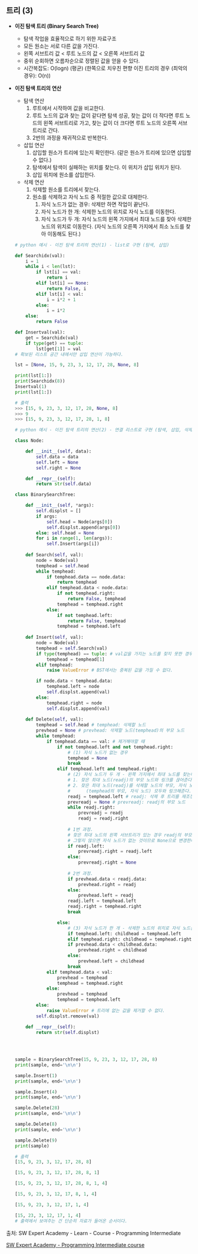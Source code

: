 ## 트리 (3)

- <strong>이진 탐색 트리 (Binary Search Tree)</strong>
    - 탐색 작업을 효율적으로 하기 위한 자료구조
    - 모든 원소는 서로 다른 값을 가진다.
    - 왼쪽 서브트리 값 < 루트 노드의 값 < 오른쪽 서브트리 값
    - 중위 순회하면 오름차순으로 정렬된 값을 얻을 수 있다.
    - 시간복잡도: O(logn)  (평균)
      (한쪽으로 치우친 편향 이진 트리의 경우 (최악의 경우): O(n))





- <strong>이진 탐색 트리의 연산</strong>
  - 탐색 연산
    1. 루트에서 시작하여 값을 비교한다.
    2. 루트 노드의 값과 찾는 값이 같다면 탐색 성공,
       찾는 값이 더 작다면 루트 노드의 왼쪽 서브트리로 가고,
       찾는 값이 더 크다면 루트 노드의 오른쪽 서브트리로 간다.
    3. 2번의 과정을 재귀적으로 반복한다.
  - 삽입 연산
    1. 삽입할 원소가 트리에 있는지 확인한다.
       (같은 원소가 트리에 있으면 삽입할 수 없다.)
    2. 탐색에서 탐색이 실패하는 위치를 찾는다. 이 위치가 삽입 위치가 된다.
    3. 삽입 위치에 원소를 삽입한다.
  - 삭제 연산
    1. 삭제할 원소를 트리에서 찾는다.
    2. 원소를 삭제하고 자식 노드 중 적절한 값으로 대체한다.
       1. 자식 노드가 없는 경우: 삭제만 하면 작업이 끝난다.
       2. 자식 노드가 한 개: 삭제한 노드의 위치로 자식 노드를 이동한다.
       3. 자식 노드가 두 개: 자식 노드의 왼쪽 가지에서 최대 노드를 찾아 삭제한 노드의 위치로 이동한다.
          (자식 노드의 오른쪽 가지에서 최소 노드를 찾아 이동해도 된다.)
  
  ```python
  # python 예시 - 이진 탐색 트리의 연산(1) - list로 구현 (탐색, 삽입)
  
  def Searchidx(val):
      i = 1
      while i < len(lst):
          if lst[i] == val:
              return i
          elif lst[i] == None:
              return False, i
          elif lst[i] < val:
              i = i*2 + 1
          else:
              i = i*2
      else:
          return False
  
  def Insertval(val):
      get = Searchidx(val)
      if type(get) == tuple:
          lst[get[1]] = val
  # 확보된 리스트 공간 내에서만 삽입 연산이 가능하다.
  
  lst = [None, 15, 9, 23, 3, 12, 17, 28, None, 8]
  
  print(lst[1:])
  print(Searchidx(8))
  Insertval(1)
  print(lst[1:])
  
  # 출력
  >>> [15, 9, 23, 3, 12, 17, 28, None, 8]
  >>> 9
  >>> [15, 9, 23, 3, 12, 17, 28, 1, 8]
  ```
  
  
  
  ```python
  # python 예시 - 이진 탐색 트리의 연산(2) - 연결 리스트로 구현 (탐색, 삽입, 삭제)
  
  class Node:
  
      def __init__(self, data):
          self.data = data
          self.left = None
          self.right = None
  
      def __repr__(self):
          return str(self.data)
  
  class BinarySearchTree:
  
      def __init__(self, *args):
          self.displst = []
          if args: 
              self.head = Node(args[0])
              self.displst.append(args[0])
          else: self.head = None
          for i in range(1, len(args)):
              self.Insert(args[i])
          
      def Search(self, val):
          node = Node(val)
          temphead = self.head
          while temphead:
              if temphead.data == node.data:
                  return temphead
              elif temphead.data < node.data:
                  if not temphead.right:
                      return False, temphead
                  temphead = temphead.right
              else:
                  if not temphead.left:
                      return False, temphead
                  temphead = temphead.left
      
      def Insert(self, val):
          node = Node(val)
          temphead = self.Search(val)
          if type(temphead) == tuple: # val값을 가지는 노드를 찾지 못한 경우
              temphead = temphead[1]
          elif temphead:
              raise ValueError # BST에서는 중복된 값을 가질 수 없다.
  
          if node.data < temphead.data:
              temphead.left = node
              self.displst.append(val)
          else:
              temphead.right = node
              self.displst.append(val)
      
      def Delete(self, val):
          temphead = self.head # temphead: 삭제할 노드
          prevhead = None # prevhead: 삭제할 노드(temphead)의 부모 노드
          while temphead:
              if temphead.data == val: # 제거해야할 때
                  if not temphead.left and not temphead.right: 
                      # (1) 자식 노드가 없는 경우
                      temphead = None
                      break
                  elif temphead.left and temphead.right:
                      # (2) 자식 노드가 두 개 - 왼쪽 가지에서 최대 노드를 찾는다
                      # 1. 찾은 최대 노드(readj)의 부모 노드와 링크를 끊어준다
                      # 2. 찾은 최대 노드(readj)를 삭제할 노드의 부모, 자식 노드
                      #  	 (temphead의 부모, 자식 노드) 모두와 링크해준다.
                      readj = temphead.left # readj: 삭제 후 트리를 재조정할 최대 노드
                      prevreadj = None # prevreadj: readj의 부모 노드
                      while readj.right:
                          prevreadj = readj
                          readj = readj.right
                      
                      # 1번 과정.
                      # 찾은 최대 노드의 왼쪽 서브트리가 있는 경우 readj의 부모 노드와 연결하고,
                      # 그렇지 않으면 자식 노드가 없는 것이므로 None으로 변경한다.
                      if readj.left: 
                          prevreadj.right = readj.left
                      else:
                          prevreadj.right = None
                      
                      # 2번 과정.
                      if prevhead.data < readj.data:
                          prevhead.right = readj
                      else:
                          prevhead.left = readj
                      readj.left = temphead.left
                      readj.right = temphead.right
                      break
  
                  else:
                      # (3) 자식 노드가 한 개 - 삭제한 노드의 위치로 자식 노드를 이동한다.
                      if temphead.left: childhead = temphead.left
                      elif temphead.right: childhead = temphead.right
                      if prevhead.data < childhead.data:
                          prevhead.right = childhead
                      else:
                          prevhead.left = childhead
                      break
              elif temphead.data < val:
                  prevhead = temphead
                  temphead = temphead.right
              else:
                  prevhead = temphead
                  temphead = temphead.left
          else:
              raise ValueError # 트리에 없는 값을 제거할 수 없다.
          self.displst.remove(val)
  
      def __repr__(self):
          return str(self.displst)
  
      
      
      
  sample = BinarySearchTree(15, 9, 23, 3, 12, 17, 28, 8)
  print(sample, end='\n\n')
  
  sample.Insert(1)
  print(sample, end='\n\n')
  
  sample.Insert(4)
  print(sample, end='\n\n')
  
  sample.Delete(28)
  print(sample, end='\n\n')
  
  sample.Delete(8)
  print(sample, end='\n\n')
  
  sample.Delete(9)
  print(sample)
  
  # 출력
  [15, 9, 23, 3, 12, 17, 28, 8]
  
  [15, 9, 23, 3, 12, 17, 28, 8, 1]
  
  [15, 9, 23, 3, 12, 17, 28, 8, 1, 4]
  
  [15, 9, 23, 3, 12, 17, 8, 1, 4]
  
  [15, 9, 23, 3, 12, 17, 1, 4]
  
  [15, 23, 3, 12, 17, 1, 4]
  # 출력에서 보여주는 건 단순히 자료가 들어온 순서이다.
  ```
  
  







출처: SW Expert Academy - Learn - Course - Programming Intermediate

[SW Expert Academy - Programming Intermediate course](https://swexpertacademy.com/main/learn/course/subjectList.do?courseId=AVuPDN86AAXw5UW6)

